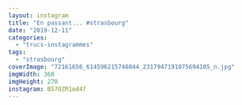 ```yaml
---
layout: instagram
title: "En passant... #strasbourg"
date: "2019-12-11"
categories: 
  - "trucs-instagrammes"
tags: 
  - "strasbourg"
coverImage: "72161656_614596215746044_2317947191075694105_n.jpg"
imgWidth: 360
imgHeight: 270
instagram: B57OZR1od4f
---
```

